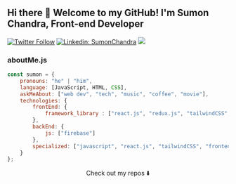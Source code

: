 ## Hi there 👋 Welcome to my GitHub! I'm Sumon Chandra, Front-end Developer


[![Twitter Follow](https://img.shields.io/twitter/follow/Sumon__Chandra?style=social)](https://twitter.com/Sumon__Chandra)
[![Linkedin: SumonChandra](https://img.shields.io/badge/sumonchandra-blue?style=flat-square&logo=Linkedin&logoColor=white&link=https://www.linkedin.com/in/sumonchandra)](https://www.linkedin.com/in/sumonchandra)
![](https://visitor-badge.glitch.me/badge?page_id=sumon-chandra.sumon-chandra)

### aboutMe.js

```javascript
const sumon = {
    pronouns: "he" | "him",
    language: [JavaScript, HTML, CSS],
    askMeAbout: ["web dev", "tech", "music", "coffee", "movie"],
    technologies: {
        frontEnd: {
            framework_library : ["react.js", "redux.js", "tailwindCSS", "boorstrap", "materialUI", "chakraUI"]
        },
        backEnd: {
            js: ["firebase"]
        },
        specialized: ["javascript", "react.js", "tailwindCSS", "frontend architecture"]
    }
};
```

<p align="center">
Check out my repos ⬇️  
</p>


